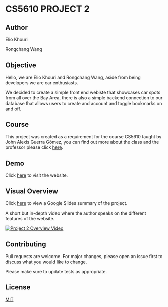 # CS5610 PROJECT 2

## Author

Elio Khouri

Rongchang Wang

## Objective

Hello, we are Elio Khouri and Rongchang Wang, aside from being developers we are car enthusiasts.

We decided to create a simple front end webiste that showcases car spots from all over the Bay Area, there is also a simple backend connection to our database that allows users to create and account and toggle bookmarks on and off.

## Course

This project was created as a requirement for the course CS5610 taught by John Alexis Guerra Gómez, you can find out more about the class and the professor please click [here](https://johnguerra.co).

## Demo

Click [here]() to visit the website.

## Visual Overview

Click [here](https://docs.google.com/presentation/d/1irUpc7DkpUP05iKAfVCJ2aqsSU5S6XPoZ-qLg50W1A0/edit?usp=sharing) to view a Google Slides summary of the project.

A short but in-depth video where the author speaks on the different features of the website.

[![Project 2 Overview Video]()]()

## Contributing

Pull requests are welcome. For major changes, please open an issue first to discuss what you would like to change.

Please make sure to update tests as appropriate.

## License

[MIT](https://choosealicense.com/licenses/mit/)
